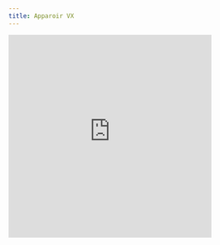 ```yaml
---
title: Apparoir VX
---
```


<iframe style="border: 0; width: 400px; height: 400px;" src="https://bandcamp.com/EmbeddedPlayer/track=1482094133/size=large/bgcol=ffffff/linkcol=333333/minimal=true/transparent=true/" seamless><a href="https://christianpacaud.bandcamp.com/track/apparoir-vx">Apparoir VX by Christian Pacaud</a></iframe>

